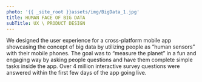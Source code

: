 ```yaml
---
photo: '{{ _site_root }}assets/img/BigData_1.jpg'
title: HUMAN FACE OF BIG DATA
subTitle: UX \ PRODUCT DESIGN
---
```

<p>We designed the user experience for a cross-platform mobile app showcasing the concept of big data by utilizing people as “human sensors” with their mobile phones. The goal was to “measure the planet” in a fun and engaging way by asking people questions and have them complete simple tasks inside the app. Over 4 million interactive survey questions were answered within the first few days of the app going live.</p>